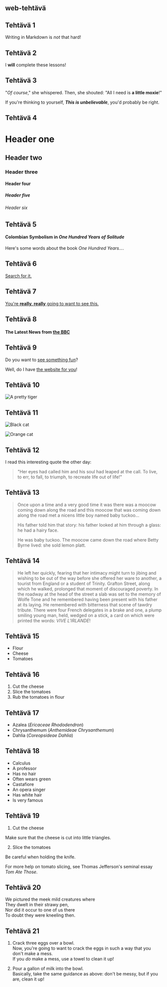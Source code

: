 ## <Nuutti Kangasniemi> web-tehtävä 

## **Tehtävä 1**

Writing in Markdown is _not_ that hard!

## **Tehtävä 2**

I **will** complete these lessons!

## **Tehtävä 3**
"_Of course_," she whispered. Then, she shouted: "All I need is **a little moxie**!"

If you're thinking to yourself, **_This is unbelievable_**, you'd probably be right.

## **Tehtävä 4**

# Header one
## Header two
### Header three
#### Header four
##### Header five
###### Header six

## **Tehtävä 5**

#### Colombian Symbolism in _One Hundred Years of Solitude_

Here's some words about the book _One Hundred Years..._.

## **Tehtävä 6**

[Search for it.](www.google.com)

## **Tehtävä 7**

[You're **really, really** going to want to see this.](www.dailykitten.com)

## **Tehtävä 8**

#### The Latest News from [the BBC](www.bbc.com/news)


## **Tehtävä 9**

Do you want to [see something fun][a fun place]?

Well, do I have [the website for you][another fun place]!


[a fun place]:www.zombo.com
[another fun place]:www.stumbleupon.com


## **Tehtävä 10**

![A pretty tiger](https://upload.wikimedia.org/wikipedia/commons/5/56/Tiger.50.jpg)

## **Tehtävä 11**

![Black cat][Black]

![Orange cat][Orange]

[Black]: https://upload.wikimedia.org/wikipedia/commons/a/a3/81_INF_DIV_SSI.jpg
[Orange]:http://icons.iconarchive.com/icons/google/noto-emoji-animals-nature/256/22221-cat-icon.png

## **Tehtävä 12**

I read this interesting quote the other day:

>"Her eyes had called him and his soul had leaped at the call. To live, to err, to fall, to triumph, to recreate life out of life!"

## **Tehtävä 13**


>Once upon a time and a very good time it was there was a moocow coming down along the road and this moocow that was coming down along the road met a nicens little boy named baby tuckoo...
>
>His father told him that story: his father looked at him through a glass: he had a hairy face.
>
>He was baby tuckoo. The moocow came down the road where Betty Byrne lived: she sold lemon platt.

## **Tehtävä 14**

 >He left her quickly, fearing that her intimacy might turn to jibing and wishing to be out of the way before she offered her ware to another, a tourist from England or a student of Trinity. Grafton Street, along which he walked, prolonged that moment of discouraged poverty. In the roadway at the head of the street a slab was set to the memory of Wolfe Tone and he remembered having been present with his father at its laying. He remembered with bitterness that scene of tawdry tribute. There were four French delegates in a brake and one, a plump smiling young man, held, wedged on a stick, a card on which were printed the words: _VIVE L'IRLANDE_!

## **Tehtävä 15** 

* Flour
* Cheese
* Tomatoes

## **Tehtävä 16** 

1. Cut the cheese
2. Slice the tomatoes
3. Rub the tomatoes in flour

## **Tehtävä 17**

* Azalea (_Ericaceae Rhododendron_)
* Chrysanthemum (_Anthemideae Chrysanthemum_)
* Dahlia (_Coreopsideae Dahlia_)

## **Tehtävä 18**

* Calculus
 * A professor
 * Has no hair
 * Often wears green
* Castafiore
 * An opera singer
 * Has white hair
 * Is very famous

## **Tehtävä 19**

1. Cut the cheese

 Make sure that the cheese is cut into little triangles.

2. Slice the tomatoes

 Be careful when holding the knife.

 For more help on tomato slicing, see Thomas Jefferson's seminal essay _Tom Ate Those_.


## **Tehtävä 20**

We pictured the meek mild creatures where  
They dwelt in their strawy pen,  
Nor did it occur to one of us there  
To doubt they were kneeling then.

## **Tehtävä 21**

1. Crack three eggs over a bowl.  
Now, you're going to want to crack the eggs in such a way that you don't make a mess.  
If you _do_ make a mess, use a towel to clean it up!

2. Pour a gallon of milk into the bowl.  
Basically, take the same guidance as above: don't be messy, but if you are, clean it up!






